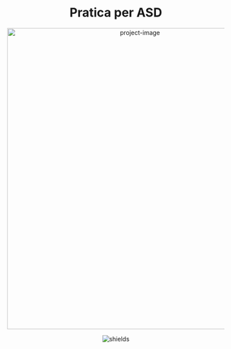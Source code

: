 <h1 align="center" id="title">Pratica per ASD</h1>

<p align="center"><img src="https://socialify.git.ci/Ningen-jpg/Pratica-ASD/image?custom_description=Pratica+per+i+vari+algoritmi+di+ASD&amp;description=1&amp;font=Rokkitt&amp;language=1&amp;logo=https%3A%2F%2Fplay-lh.googleusercontent.com%2F9zvNJHedNg_6lOdwcodODMVsyeHKxuTIpnbBzomRGGZAp_vKVXnd5SlF8XZcXyGYjQ&amp;name=1&amp;pattern=Solid&amp;theme=Dark" alt="project-image"width="600" height="700"></p>

<p align="center"><img src="https://img.shields.io/github/commit-activity/w/Ningen-jpg/Pratica-ASD?style=plastic&amp;logo=geeksforgeeks&amp;logoColor=white&amp;logoSize=auto&amp;label=Numero%20di%20commit%3A&amp;labelColor=green&amp;color=black&amp;link=https%3A%2F%2Fgithub.com%2FNingen-jpg%2FPratica-ASD%2Fcommits%2Fmain%2F" alt="shields"></p>

